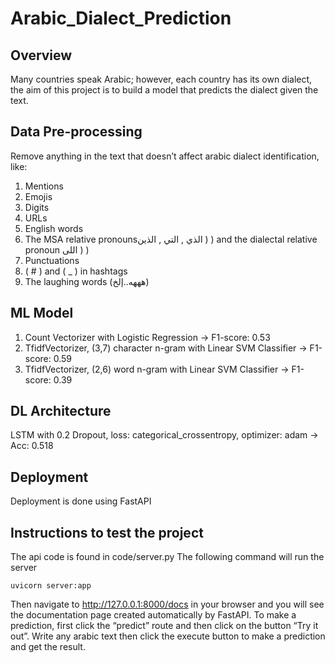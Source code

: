 # Arabic_Dialect_Prediction

## Overview
Many countries speak Arabic; however, each country has its own dialect, the aim of this project is to build a model that predicts the dialect given the text.

## Data Pre-processing
Remove anything in the text that doesn’t affect arabic dialect identification, like:
1. Mentions 
2. Emojis
3. Digits
4. URLs
5. English words
6. The MSA relative pronounsالذي , التي , الذين )  ) and the dialectal relative pronoun اللى ) )
7. Punctuations
8. ( # ) and ( _ ) in hashtags
9. The laughing words (هههه..إلخ)

## ML Model
1. Count Vectorizer with Logistic Regression -> F1-score: 0.53
2. TfidfVectorizer, (3,7) character n-gram with Linear SVM Classifier -> F1-score: 0.59
3. TfidfVectorizer, (2,6) word n-gram with Linear SVM Classifier -> F1-score: 0.39

## DL Architecture
LSTM with 0.2 Dropout, loss: categorical_crossentropy, optimizer: adam -> Acc: 0.518

## Deployment
Deployment is done using FastAPI

## Instructions to test the project
The api code is found in code/server.py
The following command will run the server
```
uvicorn server:app
```
Then navigate to http://127.0.0.1:8000/docs in your browser and you will see the documentation page created automatically by FastAPI.
To make a prediction, first click the “predict” route and then click on the button “Try it out”. Write any arabic text then click the execute button to make a prediction and get the result.
